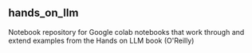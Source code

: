 ## hands_on_llm

Notebook repository for Google colab notebooks that work through and extend examples from the Hands on LLM book (O'Reilly)
